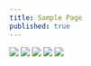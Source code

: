 ```yaml
---
title: Sample Page
published: true
---
```



![](https://github.com/ItalianSquirel/ItalianSquirel.github.io/blob/master/assets/brian1.JPG)
![](https://github.com/ItalianSquirel/ItalianSquirel.github.io/blob/master/assets/brian2.HEIC)
![](https://github.com/ItalianSquirel/ItalianSquirel.github.io/blob/master/assets/brian3.HEIC)
![](https://github.com/ItalianSquirel/ItalianSquirel.github.io/blob/master/assets/brian4.HEIC)
![](https://github.com/ItalianSquirel/ItalianSquirel.github.io/blob/master/assets/brian5.JPG)